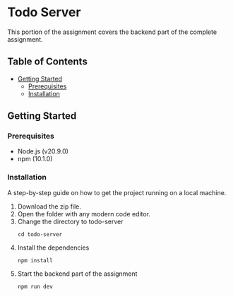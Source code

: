 # Todo Server

This portion of the assignment covers the backend part of the complete assignment. 

## Table of Contents

- [Getting Started](#getting-started)
  - [Prerequisites](#prerequisites)
  - [Installation](#installation)

## Getting Started

### Prerequisites

- Node.js       (v20.9.0)
- npm           (10.1.0)

### Installation

A step-by-step guide on how to get the project running on a local machine.

1. Download the zip file.
2. Open the folder with any modern code editor.
3. Change the directory to todo-server
   ```
   cd todo-server
   ```
4. Install the dependencies
    ```
    npm install
    ```
5. Start the backend part of the assignment
    ```
    npm run dev
    ```